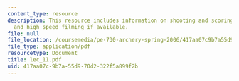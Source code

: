 ```yaml
---
content_type: resource
description: This resource includes information on shooting and scoring from 20 yards,
  and high speed filming if available.
file: null
file_location: /coursemedia/pe-730-archery-spring-2006/417aa07c9b7a55d970d2322f5a899f2b_lec_11.pdf
file_type: application/pdf
resourcetype: Document
title: lec_11.pdf
uid: 417aa07c-9b7a-55d9-70d2-322f5a899f2b
---
```

